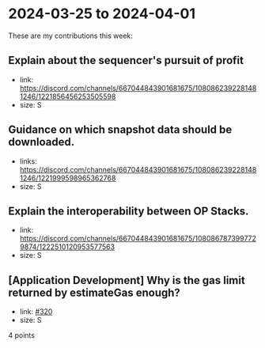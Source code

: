 # 2024-03-25 to 2024-04-01

These are my contributions this week:

## Explain about the sequencer's pursuit of profit

- link: https://discord.com/channels/667044843901681675/1080862392281481246/1221856456253505598
- size: S

## Guidance on which snapshot data should be downloaded.

- links: https://discord.com/channels/667044843901681675/1080862392281481246/1221999598965362768
- size: S

## Explain the interoperability between OP Stacks.

- link: https://discord.com/channels/667044843901681675/1080867873997729874/1222510120953577563
- size: S

## [Application Development] Why is the gas limit returned by estimateGas enough?

- link: [#320](https://github.com/ethereum-optimism/developers/discussions/320)
- size: S

4 points
